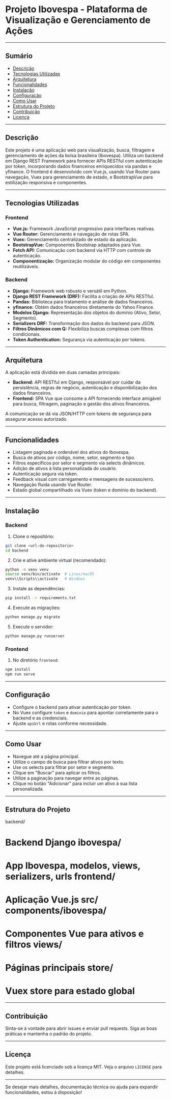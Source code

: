 # Projeto Ibovespa - Plataforma de Visualização e Gerenciamento de Ações

---

## Sumário

- [Descrição](#descrição)
- [Tecnologias Utilizadas](#tecnologias-utilizadas)
- [Arquitetura](#arquitetura)
- [Funcionalidades](#funcionalidades)
- [Instalação](#instalação)
- [Configuração](#configuração)
- [Como Usar](#como-usar)
- [Estrutura do Projeto](#estrutura-do-projeto)
- [Contribuição](#contribuição)
- [Licença](#licença)

---

## Descrição

Este projeto é uma aplicação web para visualização, busca, filtragem e gerenciamento de ações da bolsa brasileira (Ibovespa). Utiliza um backend em Django REST Framework para fornecer APIs RESTful com autenticação por token, incorporando dados financeiros enriquecidos via pandas e yfinance. O frontend é desenvolvido com Vue.js, usando Vue Router para navegação, Vuex para gerenciamento de estado, e BootstrapVue para estilização responsiva e componentes.

---

## Tecnologias Utilizadas

### Frontend

- **Vue.js:** Framework JavaScript progressivo para interfaces reativas.
- **Vue Router:** Gerenciamento e navegação de rotas SPA.
- **Vuex:** Gerenciamento centralizado de estado da aplicação.
- **BootstrapVue:** Componentes Bootstrap adaptados para Vue.
- **Fetch API:** Comunicação com backend via HTTP com controle de autenticação.
- **Componentização:** Organização modular do código em componentes reutilizáveis.

### Backend

- **Django:** Framework web robusto e versátil em Python.
- **Django REST Framework (DRF):** Facilita a criação de APIs RESTful.
- **Pandas:** Biblioteca para tratamento e análise de dados financeiros.
- **yfinance:** Obtém dados financeiros diretamente do Yahoo Finance.
- **Modelos Django:** Representação dos objetos do domínio (Ativo, Setor, Segmento).
- **Serializers DRF:** Transformação dos dados do backend para JSON.
- **Filtros Dinâmicos com Q:** Flexibiliza buscas complexas com filtros condicionais.
- **Token Authentication:** Segurança via autenticação por tokens.

---

## Arquitetura

A aplicação está dividida em duas camadas principais:

- **Backend:** API RESTful em Django, responsável por cuidar da persistência, regras de negócio, autenticação e disponibilização dos dados financeiros.
- **Frontend:** SPA Vue que consome a API fornecendo interface amigável para busca, filtragem, paginação e gestão dos ativos financeiros.

A comunicação se dá via JSON/HTTP com tokens de segurança para assegurar acesso autorizado.

---

## Funcionalidades

- Listagem paginada e ordenável dos ativos do Ibovespa.
- Busca de ativos por código, nome, setor, segmento e tipo.
- Filtros específicos por setor e segmento via selects dinâmicos.
- Adição de ativos à lista personalizada do usuário.
- Autenticação segura via token.
- Feedback visual com carregamento e mensagens de sucesso/erro.
- Navegação fluida usando Vue Router.
- Estado global compartilhado via Vuex (token e domínio do backend).

---

## Instalação

### Backend

1. Clone o repositório:

```bash
git clone <url-do-repositorio>
cd backend
```

2. Crie e ative ambiente virtual (recomendado):

```bash
python -m venv venv
source venv/bin/activate  # Linux/macOS
venv\\Scripts\\activate   # Windows
```

3. Instale as dependências:

```bash
pip install -r requirements.txt
```

4. Execute as migrações:

```bash
python manage.py migrate
```

5. Execute o servidor:

```bash
python manage.py runserver
```

### Frontend

1. No diretório `frontend`:

```bash
npm install
npm run serve
```

---

## Configuração

- Configure o backend para ativar autenticação por token.
- No Vuex configure `token` e `dominio` para apontar corretamente para o backend e as credenciais.
- Ajuste `apiUrl` e rotas conforme necessidade.

---

## Como Usar

- Navegue até a página principal.
- Utilize o campo de busca para filtrar ativos por texto.
- Use os selects para filtrar por setor e segmento.
- Clique em "Buscar" para aplicar os filtros.
- Utilize a paginação para navegar entre as páginas.
- Clique no botão "Adicionar" para incluir um ativo à sua lista personalizada.

---

## Estrutura do Projeto

backend/ 

# Backend Django ibovespa/ 
# App Ibovespa, modelos, views, serializers, urls frontend/ 
# Aplicação Vue.js src/ components/ibovespa/ 
# Componentes Vue para ativos e filtros views/ 
# Páginas principais store/ 
# Vuex store para estado global

---

## Contribuição

Sinta-se à vontade para abrir issues e enviar pull requests. Siga as boas práticas e mantenha o padrão do projeto.

---

## Licença

Este projeto está licenciado sob a licença MIT. Veja o arquivo `LICENSE` para detalhes.

---

Se desejar mais detalhes, documentação técnica ou ajuda para expandir funcionalidades, estou à disposição!